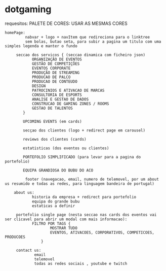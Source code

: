 # dotgaming

requesitos:
PALETE DE CORES:
USAR AS MESMAS CORES

    homePage:
    		 nabvar + logo + navItem que redireciona para o linktree
    		 sem bolas, butao seta, para subir a pagina um titulo com uma simples legenda e manter o fundo

    	 seccao dos servicos { (seccao dinamica com ficheiro json)
    			ORGANIZAÇÃO DE EVENTOS
    			GESTÃO DE COMPETIÇÕES
    			EVENTOS CORPORATE
    			PRODUÇÃO DE STREAMING
    			PRODUCAO DE PALCO
    			PRODUCAO DE CONTEUDO
    			DESIGN
    			PATROCINIOS E ATIVACAO DE MARCAS
    			CONSULTORIA DE ESPORTS
    			ANALISE E GESTAO DE DADOS
    			CONSTRUCAO DE GAMING ZONES / ROOMS
    			GESTAO DE TALENTOS
    		}

    		UPCOMING EVENTS (em cards)

    		secçao dos clientes (logo + redirect page em carousel)

    		reviews dos clientes (cards)

    		estatisticas (dos eventos ou clientes)

    		PORTEFOLIO SIMPLIFICADO (para levar para a pagina do portefolio)

    		EQUIPA GRANDIOSA DO BUBU DO ACO

    		 footer (navegacao, email, numero de telemovel, por um about us resumido e todas as redes, para linguagem bandeira de portugal)

    	about us:
    			historia da empresa + redirect para portefolio
    			equipa do grande bubu
    			estaticas a definir

    	 portefolio single page (nesta seccao nas cards dos eventos vai ser clicavel para abrir um modal com mais informacao):
    			FILTRO POR TAGS {
    					MOSTRAR TUDO
    					EVENTOS, ATIVACOES, CORPORATIVOS, COMPETICOES, PRODUCOES
    				}

    	 contact us:
    			 email
    			 telemovel
    			 todas as redes sociais , youtube e twitch
